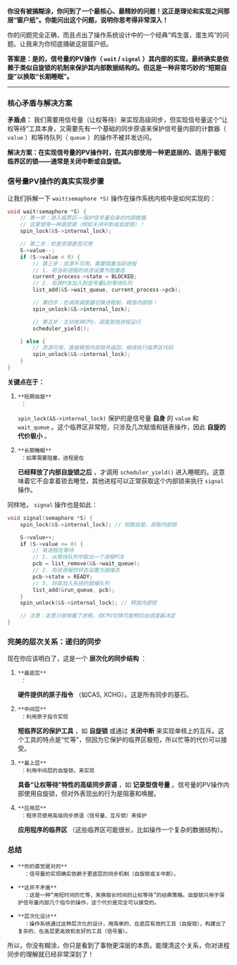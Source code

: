 **你没有被搞糊涂，你问到了一个最核心、最精妙的问题！这正是理论和实现之间那层“窗户纸”。你能问出这个问题，说明你思考得非常深入！**

你的问题完全正确，而且点出了操作系统设计中的一个经典“鸡生蛋，蛋生鸡”的问题。让我来为你彻底捅破这层窗户纸。

**答案是：是的，信号量的PV操作（
`wait`
/
`signal`
）其内部的实现，最终确实是依赖于类似自旋锁的机制来保护其内部数据结构的。但这是一种非常巧妙的“短期自旋”以换取“长期睡眠”。**

---

### 核心矛盾与解决方案

**矛盾点：**
我们需要用信号量（让权等待）来实现高级同步，但实现信号量这个“让权等待”工具本身，又需要先有一个基础的同步原语来保护信号量内部的计数器（
`value`
）和等待队列（
`queue`
）的操作不被并发访问。

**解决方案：在实现信号量的PV操作时，在其内部使用一种更底层的、适用于极短临界区的锁——通常是关闭中断或自旋锁。**

### 信号量PV操作的真实实现步骤

让我们拆解一下 
`wait(semaphore *S)`
 操作在操作系统内核中是如何实现的：

```c
void wait(semaphore *S) {
    // 第一步：进入临界区——保护信号量自身的内部数据
    // 这里使用一种底层锁（例如关闭中断或自旋锁）！
    spin_lock(&S->internal_lock); 

    // 第二步：检查资源是否可用
    S->value--;
    if (S->value < 0) {
        // 第三步：资源不可用，需要阻塞当前进程
        // 1. 将当前进程的状态设置为阻塞态
        current_process->state = BLOCKED;
        // 2. 将其PCB加入到信号量S的等待队列
        list_add(&S->wait_queue, current_process->pcb);

        // 第四步：在调用调度器切换进程前，释放内部锁！
        spin_unlock(&S->internal_lock);

        // 第五步：主动放弃CPU，调度其他进程运行
        scheduler_yield();

    } else {
        // 资源可用，直接释放内部锁并返回，继续执行临界区代码
        spin_unlock(&S->internal_lock);
    }
}
```

**关键点在于：**
1.     **短期自旋**
        ：
    `spin_lock(&S->internal_lock)`
         保护的是信号量
    **自身**
        的 
    `value`
         和 
    `wait_queue`
        。这个临界区非常短，只涉及几次赋值和链表操作，因此
    **自旋的代价极小**
        。
2.     **长期睡眠**
        ：如果需要阻塞，进程是在
    **已经释放了内部自旋锁之后**
        ，才调用 
    `scheduler_yield()`
         进入睡眠的。这意味着它不会拿着锁去睡觉，其他进程可以正常获取这个内部锁来执行 
    `signal`
         操作。

同样地，
`signal`
 操作也是如此：

```c
void signal(semaphore *S) {
    spin_lock(&S->internal_lock); // 短期自旋，获取内部锁

    S->value++;
    if (S->value <= 0) {
        // 有进程在等待
        // 1. 从等待队列中取出一个进程PCB
        pcb = list_remove(&S->wait_queue);
        // 2. 将该进程的状态设置为就绪态
        pcb->state = READY;
        // 3. 将其加入系统的就绪队列
        list_add(&run_queue, pcb);
    }
    spin_unlock(&S->internal_lock); // 释放内部锁

    // 注意：这里只是唤醒了进程，但CPU切换可能稍后由调度器决定
}
```

### 完美的层次关系：递归的同步

现在你应该明白了，这是一个
**层次化的同步结构**
：
1.     **最底层**
        ：
    **硬件提供的原子指令**
        （如CAS, XCHG）。这是所有同步的基石。
2.     **中间层**
        ：利用原子指令实现
    **短临界区的保护工具**
        ，如
    **自旋锁**
        或通过
    **关闭中断**
        来实现单核上的互斥。这个工具的特点是“忙等”，但因为它保护的临界区极短，所以忙等的代价可以接受。
3.     **最上层**
        ：利用中间层的自旋锁，来实现
    **具备“让权等待”特性的高级同步原语**
        ，如
    **记录型信号量**
        。信号量的PV操作内部使用自旋锁，但对外表现出的行为是阻塞和唤醒。
4.     **应用层**
        ：程序员使用高级同步原语（信号量、互斥锁）来保护
    **应用程序的临界区**
        （这些临界区可能很长，比如操作一个复杂的数据结构）。

### 总结
-     **你的直觉是对的**
        ：信号量的实现确实依赖于更底层的同步机制（自旋锁或关中断）。
-     **这并不矛盾**
        ：这是一种“用短时间的忙等，来换取长时间的让权等待”的经典策略。自旋锁只用于保护信号量内部几个指令的操作，这个代价是完全可以接受的。
-     **层次化设计**
        ：操作系统通过这种层次化的设计，用简单的、在底层有效的工具（自旋锁），构建出了复杂的、在高层更高效和友好的工具（信号量）。

所以，你没有糊涂，你只是看到了事物更深层的本质。能理清这个关系，你对进程同步的理解就已经非常深刻了！